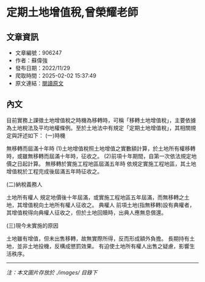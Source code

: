 # 定期土地增值稅,曾榮耀老師

## 文章資訊
- 文章編號：906247
- 作者：蘇偉強
- 發布日期：2022/11/29
- 爬取時間：2025-02-02 15:37:49
- 原文連結：[閱讀原文](https://real-estate.get.com.tw/Columns/detail.aspx?no=906247)

## 內文
目前實務上課徵土地增值稅之時機為移轉時，可稱「移轉土地增值稅」，主要依據為土地稅法及平均地權條例。至於土地法中有規定「定期土地增值稅」，其相關規定與評述如下：
(一)時機

無移轉而屆滿十年時 (1)土地增值稅照土地增值之實數額計算，於土地所有權移轉時，或雖無移轉而屆滿十年時，征收之。 (2)前項十年期間，自第一次依法規定地價之日起計算。 
無移轉於實施工程地區屆滿五年時 依規定實施工程地區，其土地增值稅於工程完成後屆滿五年時征收之。 

 (二)納稅義務人

土地所有權人 規定地價後十年屆滿，或實施工程地區五年屆滿，而無移轉之土地，其增值稅向土地所有權人征收之。
典權人 前項土地(指無移轉)設有典權者，其增值稅得向典權人征收之，但於土地回贖時，出典人應無息償還。

 (三)現今未實施的原因

土地雖有增值，但未出售移轉，故無實際所得，反而形成額外負擔。
長期持有土地，並非土地投機，反構成懲罰效果。
有迫使土地所有權人出售之疑慮，影響生活秩序。

---
*注：本文圖片存放於 ./images/ 目錄下*
